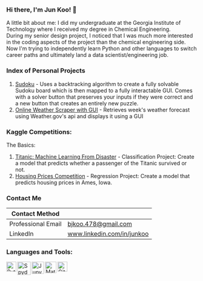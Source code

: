### Hi there, I'm Jun Koo! 👋
A little bit about me: I did my undergraduate at the Georgia Institute of Technology where I received my degree in Chemical Engineering.  
During my senior design project, I noticed that I was much more interested in the coding aspects of the project than the chemical engineering side.  
Now I'm trying to independently learn Python and other languages to switch career paths and ultimately land a data scientist/engineering job.  

### Index of Personal Projects  
1. [Sudoku](https://github.com/b-junkoo/Sudoku) - Uses a backtracking algorithm to create a fully solvable Sudoku board which is then mapped to a fully interactable GUI. Comes with a solver button that preserves your inputs if they were correct and a new button that creates an entirely new puzzle.
2. [Online Weather Scraper with GUI](https://github.com/b-junkoo/WeatherGUI) - Retrieves week's weather forecast using Weather.gov's api and displays it using a GUI

### Kaggle Competitions:
The Basics:  
1. [Titanic: Machine Learning From Disaster](https://www.kaggle.com/bumjunkoo/titanic-top-20-with-support-vector-machines) - Classification Project: Create a model that predicts whether a passenger of the Titanic survived or not.
2. [Housing Prices Competition](https://www.kaggle.com/bumjunkoo/house-prices) - Regression Project: Create a model that predicts housing prices in Ames, Iowa.

### Contact Me
| Contact Method |  |
| --- | --- |
| Professional Email | bjkoo.478@gmail.com |
| LinkedIn | www.linkedin.com/in/junkoo|

### Languages and Tools:
<img align="left" alt="Python" width="26px" src="https://i.imgur.com/uYc9vRd.png" />
<img align="left" alt="Spyder" width="35px" src="https://i.imgur.com/XIhBWeo.png" />
<img align="left" alt="Jupyter Notebook" width="32px" src="https://i.imgur.com/AtJWasC.jpg" />
<img align="left" alt="Matlab + Simulink" width="30px" src="https://i.imgur.com/4qFVMNF.png" />
<img align="left" alt="GitHub" width="26px" src="https://i.imgur.com/sBf3qA3.png" />  


